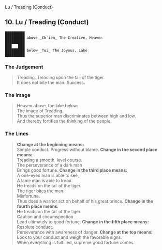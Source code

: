 Lu / Treading (Conduct)
## 10. Lu / Treading (Conduct)
    █████████
    █████████ above _Ch'ien_ The Creative, Heaven  
    █████████
    ███   ███
    █████████ below _Tui_ The Joyous, Lake  
    █████████
### The Judgement
> Treading. Treading upon the tail of the tiger.  
 It does not bite the man. Success.
### The Image
> Heaven above, the lake below:  
 The image of Treading.  
 Thus the superior man discriminates between high and low,  
 And thereby fortifies the thinking of the people.
### The Lines

 > **Change at the beginning means:**  
 Simple conduct. Progress without blame.
 > **Change in the second place means:**  
 Treading a smooth, level course.  
 The perseverance of a dark man  
 Brings good fortune.
 > **Change in the third place means:**  
 A one-eyed man is able to see,  
 A lame man is able to tread.  
 He treads on the tail of the tiger.  
 The tiger bites the man.  
 Misfortune.  
 Thus does a warrior act on behalf of his great prince.
 > **Change in the fourth place means:**  
 He treads on the tail of the tiger.  
 Caution and circumspection  
 Lead ultimately to good fortune.
 > **Change in the fifth place means:**  
 Resolute conduct.  
 Perseverance with awareness of danger.
 > **Change at the top means:**  
 Look to your conduct and weigh the favorable signs.  
 When everything is fulfilled, supreme good fortune comes.



